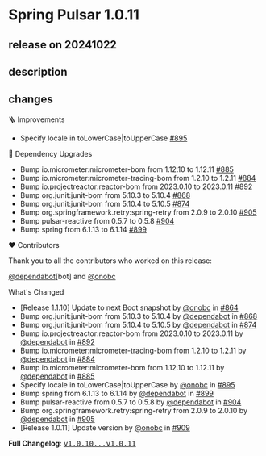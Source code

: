 # Spring Pulsar 1.0.11

## release on 20241022
## description
## changes
🪜 Improvements

* Specify locale in toLowerCase|toUpperCase <a href="https://github.com/spring-projects/spring-pulsar/pull/895" data-hovercard-type="pull_request" data-hovercard-url="/spring-projects/spring-pulsar/pull/895/hovercard">#895</a>

🔨 Dependency Upgrades

* Bump io.micrometer:micrometer-bom from 1.12.10 to 1.12.11 <a href="https://github.com/spring-projects/spring-pulsar/pull/885" data-hovercard-type="pull_request" data-hovercard-url="/spring-projects/spring-pulsar/pull/885/hovercard">#885</a>
* Bump io.micrometer:micrometer-tracing-bom from 1.2.10 to 1.2.11 <a href="https://github.com/spring-projects/spring-pulsar/pull/884" data-hovercard-type="pull_request" data-hovercard-url="/spring-projects/spring-pulsar/pull/884/hovercard">#884</a>
* Bump io.projectreactor:reactor-bom from 2023.0.10 to 2023.0.11 <a href="https://github.com/spring-projects/spring-pulsar/pull/892" data-hovercard-type="pull_request" data-hovercard-url="/spring-projects/spring-pulsar/pull/892/hovercard">#892</a>
* Bump org.junit:junit-bom from 5.10.3 to 5.10.4 <a href="https://github.com/spring-projects/spring-pulsar/pull/868" data-hovercard-type="pull_request" data-hovercard-url="/spring-projects/spring-pulsar/pull/868/hovercard">#868</a>
* Bump org.junit:junit-bom from 5.10.4 to 5.10.5 <a href="https://github.com/spring-projects/spring-pulsar/pull/874" data-hovercard-type="pull_request" data-hovercard-url="/spring-projects/spring-pulsar/pull/874/hovercard">#874</a>
* Bump org.springframework.retry:spring-retry from 2.0.9 to 2.0.10 <a href="https://github.com/spring-projects/spring-pulsar/pull/905" data-hovercard-type="pull_request" data-hovercard-url="/spring-projects/spring-pulsar/pull/905/hovercard">#905</a>
* Bump pulsar-reactive from 0.5.7 to 0.5.8 <a href="https://github.com/spring-projects/spring-pulsar/pull/904" data-hovercard-type="pull_request" data-hovercard-url="/spring-projects/spring-pulsar/pull/904/hovercard">#904</a>
* Bump spring from 6.1.13 to 6.1.14 <a href="https://github.com/spring-projects/spring-pulsar/pull/899" data-hovercard-type="pull_request" data-hovercard-url="/spring-projects/spring-pulsar/pull/899/hovercard">#899</a>

❤️ Contributors

Thank you to all the contributors who worked on this release:

<a class="user-mention notranslate" data-hovercard-type="organization" data-hovercard-url="/orgs/dependabot/hovercard" data-octo-click="hovercard-link-click" data-octo-dimensions="link_type:self" href="https://github.com/dependabot">@dependabot</a>[bot] and <a class="user-mention notranslate" data-hovercard-type="user" data-hovercard-url="/users/onobc/hovercard" data-octo-click="hovercard-link-click" data-octo-dimensions="link_type:self" href="https://github.com/onobc">@onobc</a>

What's Changed

* [Release 1.1.10] Update to next Boot snapshot by <a class="user-mention notranslate" data-hovercard-type="user" data-hovercard-url="/users/onobc/hovercard" data-octo-click="hovercard-link-click" data-octo-dimensions="link_type:self" href="https://github.com/onobc">@onobc</a> in <a class="issue-link js-issue-link" data-error-text="Failed to load title" data-id="2539197411" data-permission-text="Title is private" data-url="https://github.com/spring-projects/spring-pulsar/issues/864" data-hovercard-type="pull_request" data-hovercard-url="/spring-projects/spring-pulsar/pull/864/hovercard" href="https://github.com/spring-projects/spring-pulsar/pull/864">#864</a>
* Bump org.junit:junit-bom from 5.10.3 to 5.10.4 by <a class="user-mention notranslate" data-hovercard-type="organization" data-hovercard-url="/orgs/dependabot/hovercard" data-octo-click="hovercard-link-click" data-octo-dimensions="link_type:self" href="https://github.com/dependabot">@dependabot</a> in <a class="issue-link js-issue-link" data-error-text="Failed to load title" data-id="2547046264" data-permission-text="Title is private" data-url="https://github.com/spring-projects/spring-pulsar/issues/868" data-hovercard-type="pull_request" data-hovercard-url="/spring-projects/spring-pulsar/pull/868/hovercard" href="https://github.com/spring-projects/spring-pulsar/pull/868">#868</a>
* Bump org.junit:junit-bom from 5.10.4 to 5.10.5 by <a class="user-mention notranslate" data-hovercard-type="organization" data-hovercard-url="/orgs/dependabot/hovercard" data-octo-click="hovercard-link-click" data-octo-dimensions="link_type:self" href="https://github.com/dependabot">@dependabot</a> in <a class="issue-link js-issue-link" data-error-text="Failed to load title" data-id="2569427272" data-permission-text="Title is private" data-url="https://github.com/spring-projects/spring-pulsar/issues/874" data-hovercard-type="pull_request" data-hovercard-url="/spring-projects/spring-pulsar/pull/874/hovercard" href="https://github.com/spring-projects/spring-pulsar/pull/874">#874</a>
* Bump io.projectreactor:reactor-bom from 2023.0.10 to 2023.0.11 by <a class="user-mention notranslate" data-hovercard-type="organization" data-hovercard-url="/orgs/dependabot/hovercard" data-octo-click="hovercard-link-click" data-octo-dimensions="link_type:self" href="https://github.com/dependabot">@dependabot</a> in <a class="issue-link js-issue-link" data-error-text="Failed to load title" data-id="2590848238" data-permission-text="Title is private" data-url="https://github.com/spring-projects/spring-pulsar/issues/892" data-hovercard-type="pull_request" data-hovercard-url="/spring-projects/spring-pulsar/pull/892/hovercard" href="https://github.com/spring-projects/spring-pulsar/pull/892">#892</a>
* Bump io.micrometer:micrometer-tracing-bom from 1.2.10 to 1.2.11 by <a class="user-mention notranslate" data-hovercard-type="organization" data-hovercard-url="/orgs/dependabot/hovercard" data-octo-click="hovercard-link-click" data-octo-dimensions="link_type:self" href="https://github.com/dependabot">@dependabot</a> in <a class="issue-link js-issue-link" data-error-text="Failed to load title" data-id="2587752122" data-permission-text="Title is private" data-url="https://github.com/spring-projects/spring-pulsar/issues/884" data-hovercard-type="pull_request" data-hovercard-url="/spring-projects/spring-pulsar/pull/884/hovercard" href="https://github.com/spring-projects/spring-pulsar/pull/884">#884</a>
* Bump io.micrometer:micrometer-bom from 1.12.10 to 1.12.11 by <a class="user-mention notranslate" data-hovercard-type="organization" data-hovercard-url="/orgs/dependabot/hovercard" data-octo-click="hovercard-link-click" data-octo-dimensions="link_type:self" href="https://github.com/dependabot">@dependabot</a> in <a class="issue-link js-issue-link" data-error-text="Failed to load title" data-id="2587752452" data-permission-text="Title is private" data-url="https://github.com/spring-projects/spring-pulsar/issues/885" data-hovercard-type="pull_request" data-hovercard-url="/spring-projects/spring-pulsar/pull/885/hovercard" href="https://github.com/spring-projects/spring-pulsar/pull/885">#885</a>
* Specify locale in toLowerCase|toUpperCase by <a class="user-mention notranslate" data-hovercard-type="user" data-hovercard-url="/users/onobc/hovercard" data-octo-click="hovercard-link-click" data-octo-dimensions="link_type:self" href="https://github.com/onobc">@onobc</a> in <a class="issue-link js-issue-link" data-error-text="Failed to load title" data-id="2595753276" data-permission-text="Title is private" data-url="https://github.com/spring-projects/spring-pulsar/issues/895" data-hovercard-type="pull_request" data-hovercard-url="/spring-projects/spring-pulsar/pull/895/hovercard" href="https://github.com/spring-projects/spring-pulsar/pull/895">#895</a>
* Bump spring from 6.1.13 to 6.1.14 by <a class="user-mention notranslate" data-hovercard-type="organization" data-hovercard-url="/orgs/dependabot/hovercard" data-octo-click="hovercard-link-click" data-octo-dimensions="link_type:self" href="https://github.com/dependabot">@dependabot</a> in <a class="issue-link js-issue-link" data-error-text="Failed to load title" data-id="2596527362" data-permission-text="Title is private" data-url="https://github.com/spring-projects/spring-pulsar/issues/899" data-hovercard-type="pull_request" data-hovercard-url="/spring-projects/spring-pulsar/pull/899/hovercard" href="https://github.com/spring-projects/spring-pulsar/pull/899">#899</a>
* Bump pulsar-reactive from 0.5.7 to 0.5.8 by <a class="user-mention notranslate" data-hovercard-type="organization" data-hovercard-url="/orgs/dependabot/hovercard" data-octo-click="hovercard-link-click" data-octo-dimensions="link_type:self" href="https://github.com/dependabot">@dependabot</a> in <a class="issue-link js-issue-link" data-error-text="Failed to load title" data-id="2601554376" data-permission-text="Title is private" data-url="https://github.com/spring-projects/spring-pulsar/issues/904" data-hovercard-type="pull_request" data-hovercard-url="/spring-projects/spring-pulsar/pull/904/hovercard" href="https://github.com/spring-projects/spring-pulsar/pull/904">#904</a>
* Bump org.springframework.retry:spring-retry from 2.0.9 to 2.0.10 by <a class="user-mention notranslate" data-hovercard-type="organization" data-hovercard-url="/orgs/dependabot/hovercard" data-octo-click="hovercard-link-click" data-octo-dimensions="link_type:self" href="https://github.com/dependabot">@dependabot</a> in <a class="issue-link js-issue-link" data-error-text="Failed to load title" data-id="2601554518" data-permission-text="Title is private" data-url="https://github.com/spring-projects/spring-pulsar/issues/905" data-hovercard-type="pull_request" data-hovercard-url="/spring-projects/spring-pulsar/pull/905/hovercard" href="https://github.com/spring-projects/spring-pulsar/pull/905">#905</a>
* [Release 1.0.11] Update version by <a class="user-mention notranslate" data-hovercard-type="user" data-hovercard-url="/users/onobc/hovercard" data-octo-click="hovercard-link-click" data-octo-dimensions="link_type:self" href="https://github.com/onobc">@onobc</a> in <a class="issue-link js-issue-link" data-error-text="Failed to load title" data-id="2604270586" data-permission-text="Title is private" data-url="https://github.com/spring-projects/spring-pulsar/issues/909" data-hovercard-type="pull_request" data-hovercard-url="/spring-projects/spring-pulsar/pull/909/hovercard" href="https://github.com/spring-projects/spring-pulsar/pull/909">#909</a>

<strong>Full Changelog</strong>: <a class="commit-link" href="https://github.com/spring-projects/spring-pulsar/compare/v1.0.10...v1.0.11"><tt>v1.0.10...v1.0.11</tt></a>

